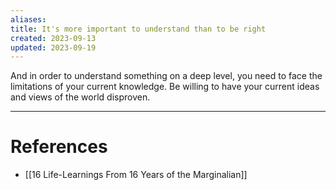 ```yaml
---
aliases: 
title: It's more important to understand than to be right
created: 2023-09-13
updated: 2023-09-19
---
```

And in order to understand something on a deep level, you need to face the limitations of your current knowledge. Be willing to have your current ideas and views of the world disproven.

---
# References
* [[16 Life-Learnings From 16 Years of the Marginalian]]